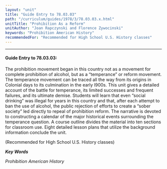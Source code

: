 ```yaml
---
layout: "unit"
title: "Guide Entry to 78.03.03"
path: "/curriculum/guides/1978/3/78.03.03.x.html"
unitTitle: "Prohibition As a Reform"
unitAuthor: "Joan Rapczynski and Florence Zywocinski"
keywords: "Prohibition American History"
recommendedFor: "Recommended for High School U.S. History classes"
---
```

<body>
<hr/>
 <h4>
  Guide Entry to 78.03.03:
 </h4>
 The prohibition movement began in this country not as a movement for complete prohibition of alcohol, but as a “temperance” or reform movement.  The temperance movement can be traced all the way from its origins in Colonial days to its culmination in the early l900s.  This unit gives a detailed account of the battle for temperance, its limited successes and frequent failures, and its ultimate demise. Students will learn that even “social drinking” was illegal for years in this country and that, after each attempt to ban the use of alcohol, the public rejection of efforts to create a “sober society” led directly to repeal of prohibition reform.  The narrative is devoted to constructing a calendar of the major historical events surrounding the temperance question.  A course outline divides the material into ten sections for classroom use.  Eight detailed lesson plans that utilize the background information conclude the unit.
 <p>
  (Recommended for High School U.S. History classes)
 </p>
<p>
  <b>
   <i>
    Key Words
   </i>
  </b>
  <br/>
 </p>
 <p>
  <i>
   Prohibition American History
  </i>
 </p>

</body>